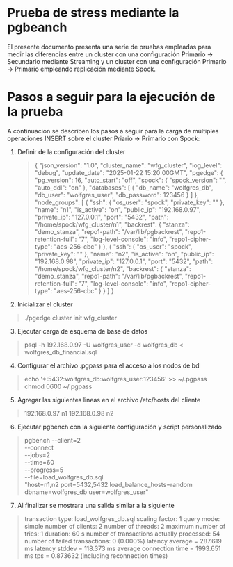 # Prueba de stress mediante la  pgbeanch
 El presente documento presenta una serie de pruebas empleadas para medir las diferencias entre un cluster con una configuración Primario -> Secundario mediante Streaming y un cluster con una configuración Primario -> Primario empleando replicación mediante Spock. 



# Pasos a seguir para la ejecución de la prueba
A continuación se describen los pasos a seguir para la carga de múltiples operaciones INSERT sobre el cluster Priario -> Primario con Spock: 

 1. Definir de la configuración del cluster

     > {
      "json_version": "1.0",
      "cluster_name": "wfg_cluster",
      "log_level": "debug",
      "update_date": "2025-01-22 15:20:00GMT",
      "pgedge": {
        "pg_version": 16,
        "auto_start": "off",
        "spock": {
          "spock_version": "",
          "auto_ddl": "on"
        },
        "databases": [
          {
            "db_name": "wolfgres_db",
            "db_user": "wolfgres_user",
            "db_password": 123456
          }
        ]
      },
      "node_groups": [
        {
          "ssh": {
            "os_user": "spock",
            "private_key": ""
          },
          "name": "n1",
          "is_active": "on",
          "public_ip": "192.168.0.97",
          "private_ip": "127.0.0.1",
          "port": "5432",
          "path": "/home/spock/wfg_cluster/n1",
          "backrest": {
            "stanza": "demo_stanza",
            "repo1-path": "/var/lib/pgbackrest",
            "repo1-retention-full": "7",
            "log-level-console": "info",
            "repo1-cipher-type": "aes-256-cbc"
          }
        },
        {
          "ssh": {
            "os_user": "spock",
            "private_key": ""
          },
          "name": "n2",
          "is_active": "on",
          "public_ip": "192.168.0.98",
          "private_ip": "127.0.0.1",
          "port": "5432",
          "path": "/home/spock/wfg_cluster/n2",
          "backrest": {
            "stanza": "demo_stanza",
            "repo1-path": "/var/lib/pgbackrest",
            "repo1-retention-full": "7",
            "log-level-console": "info",
            "repo1-cipher-type": "aes-256-cbc"
          }
        }
      ]
    }

 2. Inicializar el cluster

   > ./pgedge cluster init wfg_cluster

 3. Ejecutar carga de esquema de base de datos

   > psql -h 192.168.0.97 -U wolfgres_user -d wolfgres_db < wolfgres_db_financial.sql 

 4. Configurar el archivo .pgpass para el acceso a los nodos de bd
   > echo '*:5432:wolfgres_db:wolfgres_user:123456' >> ~/.pgpass
   > chmod 0600 ~/.pgpass

 5. Agregar las siguientes lineas en el archivo /etc/hosts del cliente

   > 192.168.0.97  n1
   > 192.168.0.98  n2

 6. Ejecutar  pgbench con la siguiente configuración y script
        personalizado
> pgbench --client=2 \
    --connect \
    --jobs=2 \
    --time=60 \
    --progress=5 \
    --file=load_wolfgres_db.sql \
    "host=n1,n2 port=5432,5432 load_balance_hosts=random dbname=wolfgres_db user=wolfgres_user"
    

 7. Al finalizar se mostrara una salida similar a la siguiente

   > transaction type: load_wolfgres_db.sql
    scaling factor: 1
    query mode: simple
    number of clients: 2
    number of threads: 2
    maximum number of tries: 1
    duration: 60 s
    number of transactions actually processed: 54
    number of failed transactions: 0 (0.000%)
    latency average = 287.619 ms
    latency stddev = 118.373 ms
    average connection time = 1993.651 ms
    tps = 0.873632 (including reconnection times)
